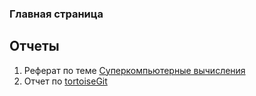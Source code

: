### Главная страница
## Отчеты
1. Реферат по теме [Суперкомпьютерные вычисления](https://github.com/UlYANA1793/UIYANA.github.io/raw/main/%C2%AB%D0%A1%D1%83%D0%BF%D0%B5%D1%80%D0%BA%D0%BE%D0%BC%D0%BF%D1%8C%D1%8E%D1%82%D0%B5%D1%80%D0%BD%D1%8B%D0%B5%20%D0%B2%D1%8B%D1%87%D0%B8%D1%81%D0%BB%D0%B5%D0%BD%D0%B8%D1%8F%C2%BB.docx)
2. Отчет по [tortoiseGit]()

